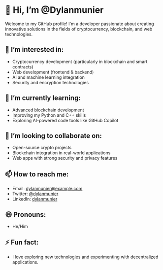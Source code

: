 # 👋 Hi, I’m @Dylanmunier

Welcome to my GitHub profile! I'm a developer passionate about creating innovative solutions in the fields of cryptocurrency, blockchain, and web technologies.

## 👀 I’m interested in:
- Cryptocurrency development (particularly in blockchain and smart contracts)
- Web development (frontend & backend)
- AI and machine learning integration
- Security and encryption technologies

## 🌱 I’m currently learning:
- Advanced blockchain development
- Improving my Python and C++ skills
- Exploring AI-powered code tools like GitHub Copilot

## 💞️ I’m looking to collaborate on:
- Open-source crypto projects
- Blockchain integration in real-world applications
- Web apps with strong security and privacy features

## 📫 How to reach me:
- Email: dylanmunier@example.com
- Twitter: [@dylanmunier](https://twitter.com/dylanmunier)
- LinkedIn: [dylanmunier](https://www.linkedin.com/in/dylanmunier)

## 😄 Pronouns:
- He/Him

## ⚡ Fun fact:
- I love exploring new technologies and experimenting with decentralized applications.


<!---
Dylanmunier/Dylanmunier is a ✨ special ✨ repository because its `README.md` (this file) appears on your GitHub profile.
You can click the Preview link to take a look at your changes.
--->
